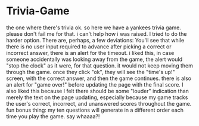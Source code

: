 # Trivia-Game
the one where there's trivia
ok. so here we have a yankees trivia game. please don't fail me for that. i can't help how i was raised. 
I tried to do the harder option. 
There are, perhaps, a few deviations:
You'll see that while there is no user input required to advance after picking a correct or incorrect answer, there is an alert for the timeout. i liked this, in case someone accidentally was looking away from the game, the alert would "stop the clock" as it were, for that question. it would not keep moving them through the game. once they click "ok", they will see the "time's up!" screen, with the correct answer, and then the game continues.
there is also an alert for "game over!" before updating the page with the final score. I also liked this because I felt there should be some "louder" indication than merely the text on the page updating, especially because my game tracks the user's correct, incorrect, and unanswered scores throughout the game.
fun bonus thing: my ten questions will generate in a different order each time you play the game. say whaaaa?!
